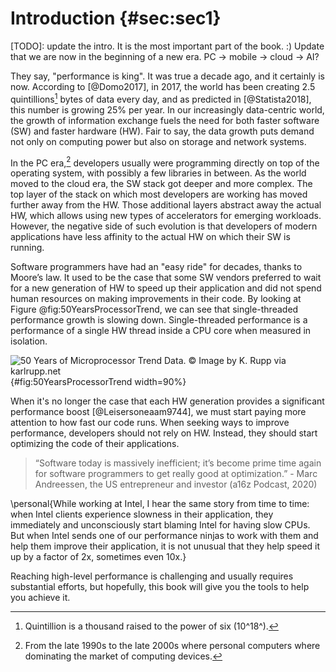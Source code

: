 # Introduction {#sec:sec1}

[TODO]: update the intro. It is the most important part of the book. :) Update that we are now in the beginning of a new era. PC -> mobile -> cloud -> AI?

They say, "performance is king". It was true a decade ago, and it certainly is now. According to [@Domo2017], in 2017, the world has been creating 2.5 quintillions[^1] bytes of data every day, and as predicted in [@Statista2018], this number is growing 25% per year. In our increasingly data-centric world, the growth of information exchange fuels the need for both faster software (SW) and faster hardware (HW). Fair to say, the data growth puts demand not only on computing power but also on storage and network systems. 

In the PC era,[^2] developers usually were programming directly on top of the operating system, with possibly a few libraries in between. As the world moved to the cloud era, the SW stack got deeper and more complex. The top layer of the stack on which most developers are working has moved further away from the HW. Those additional layers abstract away the actual HW, which allows using new types of accelerators for emerging workloads. However, the negative side of such evolution is that developers of modern applications have less affinity to the actual HW on which their SW is running. 

Software programmers have had an "easy ride" for decades, thanks to Moore’s law. It used to be the case that some SW vendors preferred to wait for a new generation of HW to speed up their application and did not spend human resources on making improvements in their code. By looking at Figure @fig:50YearsProcessorTrend, we can see that single-threaded performance growth is slowing down. Single-threaded performance is a performance of a single HW thread inside a CPU core when measured in isolation.

![50 Years of Microprocessor Trend Data. *© Image by K. Rupp via karlrupp.net*](../../img/intro/50-years-processor-trend.png){#fig:50YearsProcessorTrend width=90%}

When it's no longer the case that each HW generation provides a significant performance boost [@Leisersoneaam9744], we must start paying more attention to how fast our code runs. When seeking ways to improve performance, developers should not rely on HW. Instead, they should start optimizing the code of their applications.

> “Software today is massively inefficient; it’s become prime time again for software programmers to get really good at optimization.” - Marc Andreessen, the US entrepreneur and investor (a16z Podcast, 2020)

\personal{While working at Intel, I hear the same story from time to time: when Intel clients experience slowness in their application, they immediately and unconsciously start blaming Intel for having slow CPUs. But when Intel sends one of our performance ninjas to work with them and help them improve their application, it is not unusual that they help speed it up by a factor of 2x, sometimes even 10x.}

Reaching high-level performance is challenging and usually requires substantial efforts, but hopefully, this book will give you the tools to help you achieve it.

[^1]: Quintillion is a thousand raised to the power of six (10^18^).

[^2]: From the late 1990s to the late 2000s where personal computers where dominating the market of computing devices.
